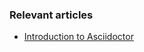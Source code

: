 ### Relevant articles

- [Introduction to Asciidoctor](http://www.baeldung.com/introduction-to-asciidoctor)